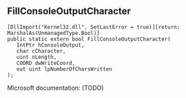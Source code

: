## FillConsoleOutputCharacter

```
[DllImport("Kernel32.dll", SetLastError = true)][return: MarshalAs(UnmanagedType.Bool)]
public static extern bool FillConsoleOutputCharacter(
   IntPtr hConsoleOutput,
   char cCharacter,
   uint nLength,
   COORD dwWriteCoord,
   out uint lpNumberOfCharsWritten
);
```

Microsoft documentation: (TODO)
